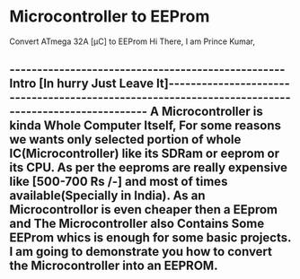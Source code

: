# Microcontroller to EEProm

 Convert ATmega 32A [µC] to EEProm
Hi There,
I am Prince Kumar,

--------------------------------------------------Intro [In hurry Just Leave It]--------------------------------------------------------------------------------------------------
A Microcontroller is kinda Whole Computer Itself, For some reasons we wants only selected portion of whole IC(Microcontroller) like its SDRam or eeprom or its CPU. As per the eeproms are really expensive like [500-700 Rs /-] and most of times available(Specially in India). 
As an Microcontrollor is even cheaper then a EEprom and The Microcontroller also Contains Some EEProm whics is enough for some basic projects. I am going to demonstrate you how to convert the Microcontroller into an EEPROM.
----------------------------------------------------------------------------------------------------------------------------------------------------------------------------------
